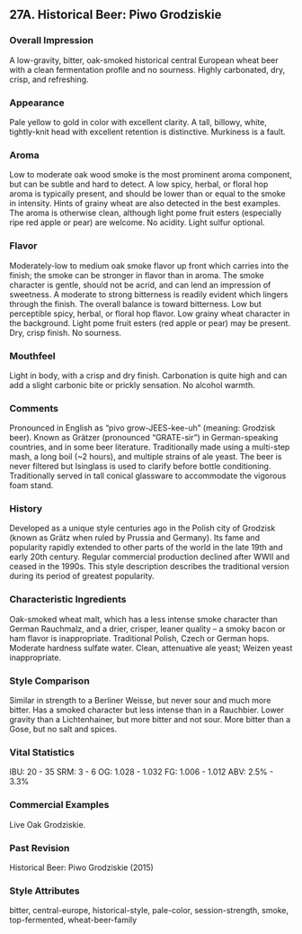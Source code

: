 ## 27A. Historical Beer: Piwo Grodziskie

### Overall Impression

A low-gravity, bitter, oak-smoked historical central European wheat beer with a clean fermentation profile and no sourness. Highly carbonated, dry, crisp, and refreshing.

### Appearance

Pale yellow to gold in color with excellent clarity. A tall, billowy, white, tightly-knit head with excellent retention is distinctive. Murkiness is a fault.

### Aroma

Low to moderate oak wood smoke is the most prominent aroma component, but can be subtle and hard to detect. A low spicy, herbal, or floral hop aroma is typically present, and should be lower than or equal to the smoke in intensity. Hints of grainy wheat are also detected in the best examples. The aroma is otherwise clean, although light pome fruit esters (especially ripe red apple or pear) are welcome. No acidity. Light sulfur optional.

### Flavor

Moderately-low to medium oak smoke flavor up front which carries into the finish; the smoke can be stronger in flavor than in aroma. The smoke character is gentle, should not be acrid, and can lend an impression of sweetness. A moderate to strong bitterness is readily evident which lingers through the finish. The overall balance is toward bitterness. Low but perceptible spicy, herbal, or floral hop flavor. Low grainy wheat character in the background. Light pome fruit esters (red apple or pear) may be present. Dry, crisp finish. No sourness.

### Mouthfeel

Light in body, with a crisp and dry finish. Carbonation is quite high and can add a slight carbonic bite or prickly sensation. No alcohol warmth.

### Comments

Pronounced in English as “pivo grow-JEES-kee-uh” (meaning: Grodzisk beer). Known as Grätzer (pronounced “GRATE-sir”) in German-speaking countries, and in some beer literature. Traditionally made using a multi-step mash, a long boil (~2 hours), and multiple strains of ale yeast. The beer is never filtered but Isinglass is used to clarify before bottle conditioning. Traditionally served in tall conical glassware to accommodate the vigorous foam stand.

### History

Developed as a unique style centuries ago in the Polish city of Grodzisk (known as Grätz when ruled by Prussia and Germany). Its fame and popularity rapidly extended to other parts of the world in the late 19th and early 20th century. Regular commercial production declined after WWII and ceased in the 1990s. This style description describes the traditional version during its period of greatest popularity.

### Characteristic Ingredients

Oak-smoked wheat malt, which has a less intense smoke character than German Rauchmalz, and a drier, crisper, leaner quality – a smoky bacon or ham flavor is inappropriate. Traditional Polish, Czech or German hops. Moderate hardness sulfate water. Clean, attenuative ale yeast; Weizen yeast inappropriate.

### Style Comparison

Similar in strength to a Berliner Weisse, but never sour and much more bitter. Has a smoked character but less intense than in a Rauchbier. Lower gravity than a Lichtenhainer, but more bitter and not sour. More bitter than a Gose, but no salt and spices.

### Vital Statistics

IBU: 20 - 35
SRM: 3 - 6
OG: 1.028 - 1.032
FG: 1.006 - 1.012
ABV: 2.5% - 3.3%

### Commercial Examples

Live Oak Grodziskie.

### Past Revision

Historical Beer: Piwo Grodziskie (2015)

### Style Attributes

bitter, central-europe, historical-style, pale-color, session-strength, smoke, top-fermented, wheat-beer-family